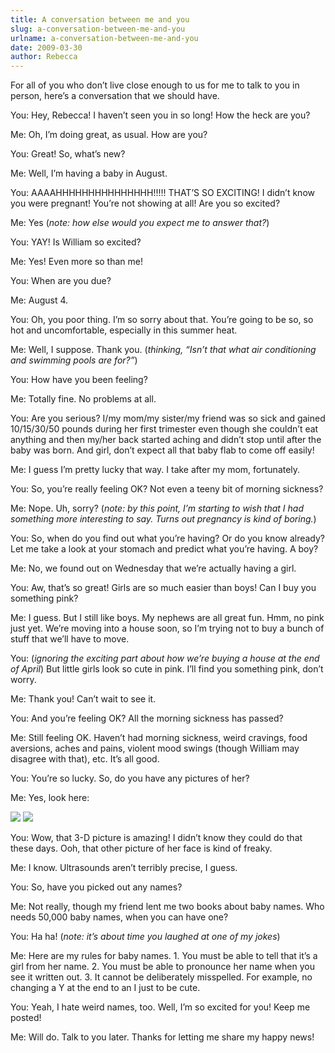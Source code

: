 ```yaml
---
title: A conversation between me and you
slug: a-conversation-between-me-and-you
urlname: a-conversation-between-me-and-you
date: 2009-03-30
author: Rebecca
---
```

For all of you who don&#x02bc;t live close enough to us for me to talk to you in
person, here&#x02bc;s a conversation that we should have.

You: Hey, Rebecca! I haven&#x02bc;t seen you in so long! How the heck are you?

Me: Oh, I&#x02bc;m doing great, as usual. How are you?

You: Great! So, what&#x02bc;s new?

Me: Well, I&#x02bc;m having a baby in August.

You: AAAAHHHHHHHHHHHHHHH!!!!! THAT&#x02bc;S SO EXCITING! I didn&#x02bc;t know
you were pregnant! You&#x02bc;re not showing at all! Are you so excited?

Me: Yes (*note: how else would you expect me to answer that?*)

You: YAY! Is William so excited?

Me: Yes! Even more so than me!

You: When are you due?

Me: August 4.

You: Oh, you poor thing. I&#x02bc;m so sorry about that. You&#x02bc;re going to
be so, so hot and uncomfortable, especially in this summer heat.

Me: Well, I suppose. Thank you. (*thinking, &ldquo;Isn&#x02bc;t that what air
conditioning and swimming pools are for?&rdquo;*)

You: How have you been feeling?

Me: Totally fine. No problems at all.

You: Are you serious? I/my mom/my sister/my friend was so sick and gained
10/15/30/50 pounds during her first trimester even though she couldn&#x02bc;t
eat anything and then my/her back started aching and didn&#x02bc;t stop until
after the baby was born. And girl, don&#x02bc;t expect all that baby flab to
come off easily!

Me: I guess I&#x02bc;m pretty lucky that way. I take after my mom, fortunately.

You: So, you&#x02bc;re really feeling OK? Not even a teeny bit of morning
sickness?

Me: Nope. Uh, sorry? (*note: by this point, I&#x02bc;m starting to wish that I
had something more interesting to say. Turns out pregnancy is kind of boring.*)

You: So, when do you find out what you&#x02bc;re having? Or do you know already?
Let me take a look at your stomach and predict what you&#x02bc;re having. A boy?

Me: No, we found out on Wednesday that we&#x02bc;re actually having a girl.

You: Aw, that&#x02bc;s so great! Girls are so much easier than boys! Can I buy
you something pink?

Me: I guess. But I still like boys. My nephews are all great fun. Hmm, no pink
just yet. We&#x02bc;re moving into a house soon, so I&#x02bc;m trying not to buy
a bunch of stuff that we&#x02bc;ll have to move.

You: (*ignoring the exciting part about how we&#x02bc;re buying a house at the
end of April*) But little girls look so cute in pink. I&#x02bc;ll find you
something pink, don&#x02bc;t worry.

Me: Thank you! Can&#x02bc;t wait to see it.

You: And you&#x02bc;re feeling OK? All the morning sickness has passed?

Me: Still feeling OK. Haven&#x02bc;t had morning sickness, weird cravings, food
aversions, aches and pains, violent mood swings (though William may disagree
with that), etc. It&#x02bc;s all good.

You: You&#x02bc;re so lucky. So, do you have any pictures of her?

Me: Yes, look here:

<img src="{static}/images/2009-03-25-ultrasound-01.jpg" class="img-fluid">

<img src="{static}/images/2009-03-25-ultrasound-02.jpg" class="img-fluid">

You: Wow, that 3-D picture is amazing! I didn&#x02bc;t know they could do that
these days. Ooh, that other picture of her face is kind of freaky.

Me: I know. Ultrasounds aren&#x02bc;t terribly precise, I guess.

You: So, have you picked out any names?

Me: Not really, though my friend lent me two books about baby names. Who needs
50,000 baby names, when you can have one?

You: Ha ha! (*note: it&#x02bc;s about time you laughed at one of my jokes*)

Me: Here are my rules for baby names. 1. You must be able to tell that
it&#x02bc;s a girl from her name. 2. You must be able to pronounce her name when
you see it written out. 3. It cannot be deliberately misspelled. For example, no
changing a Y at the end to an I just to be cute.

You: Yeah, I hate weird names, too. Well, I&#x02bc;m so excited for you! Keep me
posted!

Me: Will do. Talk to you later. Thanks for letting me share my happy news!
